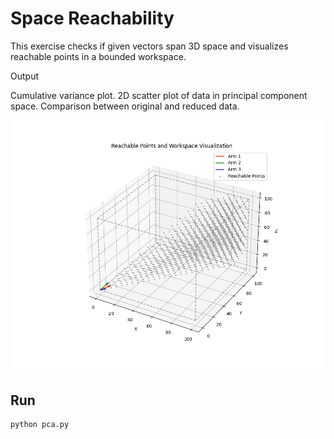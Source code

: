 # Space Reachability

This exercise checks if given vectors span 3D space and visualizes reachable points in a bounded workspace.


Output

Cumulative variance plot.
2D scatter plot of data in principal component space.
Comparison between original and reduced data.

![output plot](docs/spc_reachability.png)

##  Run
```bash
python pca.py
